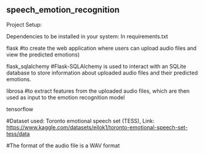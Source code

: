 ## speech_emotion_recognition

Project Setup:



Dependencies to be installed in your system: In requirements.txt



flask #to create the web application where users can upload audio files and view the predicted emotions)


flask_sqlalchemy #Flask-SQLAlchemy is used to interact with an SQLite database to store information about uploaded audio files and their predicted emotions. 


librosa #to extract features from the uploaded audio files, which are then used as input to the emotion recognition model 


tensorflow 


#Dataset used: Toronto emotional speech set (TESS), Link: https://www.kaggle.com/datasets/ejlok1/toronto-emotional-speech-set-tess/data


#The format of the audio file is a WAV format



